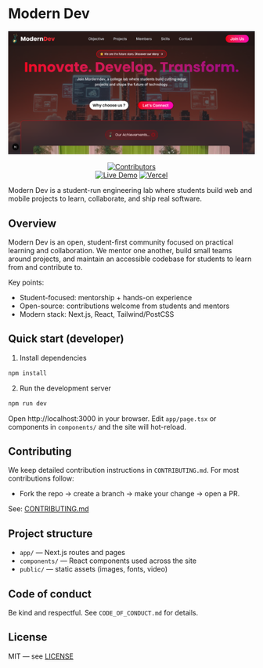 

# Modern Dev

![Modern Dev demo](image.png)

<p align="center">
  <!-- Contributors avatars auto-generated from GitHub -->
  <a href="https://github.com/Nithwin/moderndev/graphs/contributors" title="See all contributors">
    <img src="https://contrib.rocks/image?repo=Nithwin/moderndev" alt="Contributors" />
  </a>
  <br />
  <!-- Live demo badges -->
  <a href="https://moderndev.vercel.app/" title="Open live demo"><img src="https://img.shields.io/badge/Live-Demo-brightgreen?style=flat-square&logo=google-chrome" alt="Live Demo"/></a>
  <a href="https://moderndev.vercel.app/" title="Hosted on Vercel"><img src="https://img.shields.io/badge/Hosted-Vercel-000?style=flat-square&logo=vercel" alt="Vercel"/></a>
</p>

Modern Dev is a student-run engineering lab where students build web and mobile projects to learn, collaborate, and ship real software.

## Overview

Modern Dev is an open, student-first community focused on practical learning and collaboration. We mentor one another, build small teams around projects, and maintain an accessible codebase for students to learn from and contribute to.

Key points:
- Student-focused: mentorship + hands-on experience
- Open-source: contributions welcome from students and mentors
- Modern stack: Next.js, React, Tailwind/PostCSS

## Quick start (developer)

1. Install dependencies

```powershell
npm install
```

2. Run the development server

```powershell
npm run dev
```

Open http://localhost:3000 in your browser. Edit `app/page.tsx` or components in `components/` and the site will hot-reload.

## Contributing

We keep detailed contribution instructions in `CONTRIBUTING.md`. For most contributions follow:

- Fork the repo → create a branch → make your change → open a PR.

See: [CONTRIBUTING.md](./CONTRIBUTING.md)

## Project structure

- `app/` — Next.js routes and pages
- `components/` — React components used across the site
- `public/` — static assets (images, fonts, video)

## Code of conduct

Be kind and respectful. See `CODE_OF_CONDUCT.md` for details.

## License

MIT — see [LICENSE](./LICENSE)

